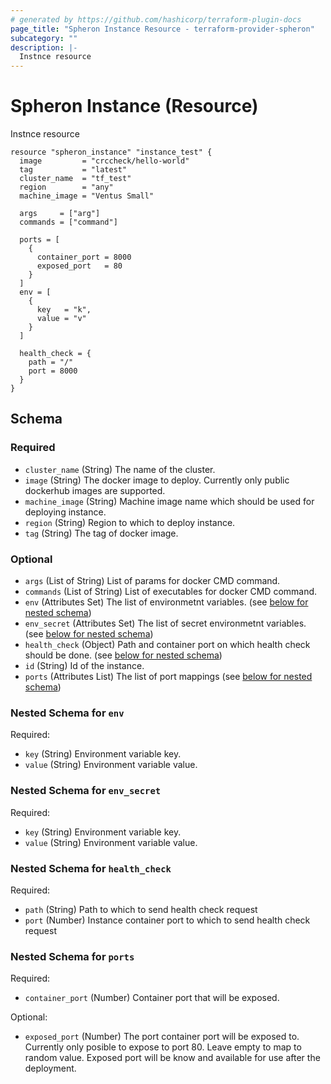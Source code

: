 ```yaml
---
# generated by https://github.com/hashicorp/terraform-plugin-docs
page_title: "Spheron Instance Resource - terraform-provider-spheron"
subcategory: ""
description: |-
  Instnce resource
---
```


# Spheron Instance (Resource)

Instnce resource

```
resource "spheron_instance" "instance_test" {
  image         = "crccheck/hello-world"
  tag           = "latest"
  cluster_name  = "tf_test"
  region        = "any"
  machine_image = "Ventus Small"

  args     = ["arg"]
  commands = ["command"]

  ports = [
    {
      container_port = 8000
      exposed_port   = 80
    }
  ]
  env = [
    {
      key   = "k",
      value = "v"
    }
  ]

  health_check = {
    path = "/"
    port = 8000
  }
}
```

## Schema

### Required

- `cluster_name` (String) The name of the cluster.
- `image` (String) The docker image to deploy. Currently only public dockerhub images are supported.
- `machine_image` (String) Machine image name which should be used for deploying instance.
- `region` (String) Region to which to deploy instance.
- `tag` (String) The tag of docker image.

### Optional

- `args` (List of String) List of params for docker CMD command.
- `commands` (List of String) List of executables for docker CMD command.
- `env` (Attributes Set) The list of environmetnt variables. (see [below for nested schema](#nestedatt--env))
- `env_secret` (Attributes Set) The list of secret environmetnt variables. (see [below for nested schema](#nestedatt--env_secret))
- `health_check` (Object) Path and container port on which health check should be done. (see [below for nested schema](#nestedatt--health_check))
- `id` (String) Id of the instance.
- `ports` (Attributes List) The list of port mappings (see [below for nested schema](#nestedatt--ports))

<a id="nestedatt--env"></a>
### Nested Schema for `env`

Required:

- `key` (String) Environment variable key.
- `value` (String) Environment variable value.


<a id="nestedatt--env_secret"></a>
### Nested Schema for `env_secret`

Required:

- `key` (String) Environment variable key.
- `value` (String) Environment variable value.


<a id="nestedatt--health_check"></a>
### Nested Schema for `health_check`

Required:

- `path` (String) Path to which to send health check request
- `port` (Number) Instance container port to which to send health check request


<a id="nestedatt--ports"></a>
### Nested Schema for `ports`

Required:

- `container_port` (Number) Container port that will be exposed.

Optional:

- `exposed_port` (Number) The port container port will be exposed to. Currently only posible to expose to port 80. Leave empty to map to random value. Exposed port will be know and available for use after the deployment.


